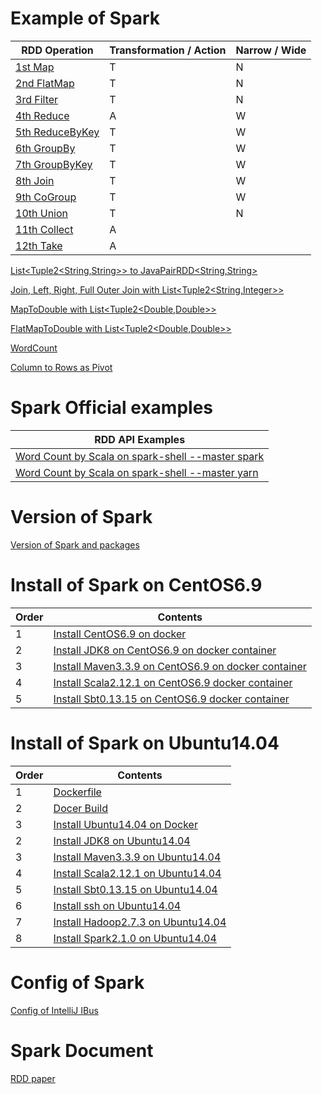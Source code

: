 # Example of Spark

| RDD Operation                                                                                            | Transformation / Action | Narrow / Wide | 
|----------------------------------------------------------------------------------------------------------|-------------------------|---------------|
| [1st Map](01_Spark_Workspace/spark2WithJDK8/src/test/java/rwoo/study/spark/MapTest.java)                 | T                       | N             |
| [2nd FlatMap](01_Spark_Workspace/spark2WithJDK8/src/test/java/rwoo/study/spark/FlatMapTest.java)         | T                       | N             | 
| [3rd Filter](01_Spark_Workspace/spark2WithJDK8/src/test/java/rwoo/study/spark/FilterTest.java)           | T                       | N             |
| [4th Reduce](01_Spark_Workspace/spark2WithJDK8/src/test/java/rwoo/study/spark/ReduceTest.java)           | A                       | W             |
| [5th ReduceByKey](01_Spark_Workspace/spark2WithJDK8/src/test/java/rwoo/study/spark/ReduceByKeyTest.java) | T                       | W             |
| [6th GroupBy](01_Spark_Workspace/spark2WithJDK8/src/test/java/rwoo/study/spark/GroupByTest.java)         | T                       | W             |
| [7th GroupByKey](01_Spark_Workspace/spark2WithJDK8/src/test/java/rwoo/study/spark/GroupByKeyTest.java)   | T                       | W             |
| [8th Join](01_Spark_Workspace/spark2WithJDK8/src/test/java/rwoo/study/spark/JoinTest.java)               | T                       | W             |
| [9th CoGroup](01_Spark_Workspace/spark2WithJDK8/src/test/java/rwoo/study/spark/CoGroupTest.java)         | T                       | W             |
| [10th Union](01_Spark_Workspace/spark2WithJDK8/src/test/java/rwoo/study/spark/UnionTest.java)            | T                       | N             |
| [11th Collect](01_Spark_Workspace/spark2WithJDK8/src/test/java/rwoo/study/spark/CollectTest.java)        | A                       |               |
| [12th Take](01_Spark_Workspace/spark2WithJDK8/src/test/java/rwoo/study/spark/TakeTest.java)              | A                       |               |

[List\<Tuple2\<String,String\>\> to JavaPairRDD\<String,String\>](01_Spark_Java_Workspace/spark2WithJDK7/src/test/java/javapairrdd/ListTupleToJavaPairRDDTest.java)

[Join, Left, Right, Full Outer Join with List\<Tuple2\<String,Integer\>\>](01_Spark_Java_Workspace/spark2WithJDK7/src/test/java/javapairrdd/JoinTest.java)

[MapToDouble with List\<Tuple2\<Double,Double\>\>](01_Spark_Java_Workspace/spark2WithJDK8/src/test/java/rwoo/study/spark/MapToDoubleTest.java)

[FlatMapToDouble with List\<Tuple2\<Double,Double\>\>](01_Spark_Java_Workspace/spark2WithJDK8/src/test/java/rwoo/study/spark/FlatMapToDoubleTest.java)

[WordCount](01_Spark_Java_Workspace/spark2WithJDK8/src/test/java/rwoo/study/spark/WordCountTest.java)

[Column to Rows as Pivot](01_Spark_Java_Workspace/spark2WithJDK8/src/test/java/rwoo/study/spark/ColumnToRowsTest.java)

# Spark Official examples 
| RDD API Examples                                                                           |
|--------------------------------------------------------------------------------------------|
| [ Word Count by Scala on spark-shell --master spark](01_Spark_Workspace/01_spark-shell/01_master_spark/01_Word_Count.md) |
| [ Word Count by Scala on spark-shell --master yarn](01_Spark_Workspace/01_spark-shell/02_master_yarn/01_Word_Count.md)  |

# Version of Spark

[Version of Spark and packages](02_Install_Spark/01_Spark_version/01_Spark_Java_Hadoop_Scala_Python_R_version.md)

# Install of Spark on CentOS6.9
| Order | Contents                                                                                                                                       |
|-------|------------------------------------------------------------------------------------------------------------------------------------------------|
| 1     | [Install CentOS6.9 on docker](02_Install_Spark/03_on_CentOS6.9/01_Run_CentOS6.9_on_docker.md)                                                  |
| 2     | [Install JDK8 on CentOS6.9 on docker container](02_Install_Spark/03_on_CentOS6.9/02_Install_JDK8_on_CentOS6.9_docker_container.md)             |
| 3     | [Install Maven3.3.9 on CentOS6.9 on docker container](02_Install_Spark/03_on_CentOS6.9/03_Install_Maven3.3.9_on_CentOS6.9_docker_container.md) |
| 4     | [Install Scala2.12.1 on CentOS6.9 docker container](02_Install_Spark/03_on_CentOS6.9/04_Install_Scala2.12.1_on_CentOS6.9_docker_container.md)  |
| 5     | [Install Sbt0.13.15 on CentOS6.9 docker container](02_Install_Spark/03_on_CentOS6.9/05_Install_Sbt0.13.15_on_CentOS6.9_docker_container.md)    |

# Install of Spark on Ubuntu14.04
| Order | Contents                                                                                                          |
|-------|-------------------------------------------------------------------------------------------------------------------|
| 1     | [Dockerfile](02_Install_Spark/02_on_Ubuntu14.04/Dockerfile)                                                       |
| 2     | [Docer Build](02_Install_Spark/02_on_Ubuntu14.04/DockerBuild.md)                                                  |
| 3     | [Install Ubuntu14.04 on Docker](02_Install_Spark/02_on_Ubuntu14.04/01_Run_Ubuntu14.04_on_docker.md)               |
| 2     | [Install JDK8 on Ubuntu14.04](02_Install_Spark/02_on_Ubuntu14.04/02_Install_JDK8_on_Ubuntu14.04.md)               |
| 3     | [Install Maven3.3.9 on Ubuntu14.04](02_Install_Spark/02_on_Ubuntu14.04/03_Install_Maven3.3.9_on_Ubuntu14.04.md)   |
| 4     | [Install Scala2.12.1 on Ubuntu14.04](02_Install_Spark/02_on_Ubuntu14.04/04_Install_Scala2.12.1_on_Ubuntu14.04.md) |
| 5     | [Install Sbt0.13.15 on Ubuntu14.04](02_Install_Spark/02_on_Ubuntu14.04/05_Install_Sbt0.13.15_on_Ubuntu14.04.md)   |
| 6     | [Install ssh on Ubuntu14.04](02_Install_Spark/02_on_Ubuntu14.04/06_Install_ssh_on_Ubuntu14.04.md)                 |
| 7     | [Install Hadoop2.7.3 on Ubuntu14.04](02_Install_Spark/02_on_Ubuntu14.04/07_Install_Hadoop2.7.3_on_Ubuntu14.04.md) |
| 8     | [Install Spark2.1.0 on Ubuntu14.04](02_Install_Spark/02_on_Ubuntu14.04/08_Install_Spark2.1.0_on_Ubuntu14.04.md)   |

# Config of Spark

[Config of IntelliJ IBus](03_Config_Spark/01_IBus_Config_for_IntelliJ.md)

# Spark Document 

[RDD paper](04_Spark_Document/01_Resilient_Distributed_Datasets_Essay_to_Korean.md)
